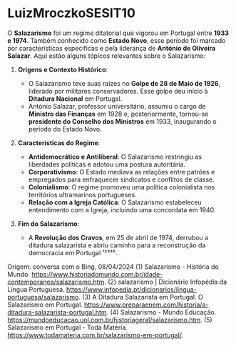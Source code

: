 # LuizMroczkoSESIT10
O **Salazarismo** foi um regime ditatorial que vigorou em Portugal entre **1933 e 1974**. Também conhecido como **Estado Novo**, esse período foi marcado por características específicas e pela liderança de **António de Oliveira Salazar**. Aqui estão alguns tópicos relevantes sobre o Salazarismo:

1. **Origens e Contexto Histórico**:
   - O Salazarismo teve suas raízes no **Golpe de 28 de Maio de 1926**, liderado por militares conservadores. Esse golpe deu início à **Ditadura Nacional** em Portugal.
   - António Salazar, professor universitário, assumiu o cargo de **Ministro das Finanças** em 1928 e, posteriormente, tornou-se **presidente do Conselho dos Ministros** em 1933, inaugurando o período do Estado Novo.

2. **Características do Regime**:
   - **Antidemocrático e Antiliberal**: O Salazarismo restringiu as liberdades políticas e adotou uma postura autoritária.
   - **Corporativismo**: O Estado mediava as relações entre patrões e empregados para enfraquecer sindicatos e conflitos de classe.
   - **Colonialismo**: O regime promoveu uma política colonialista nos territórios ultramarinos portugueses.
   - **Relação com a Igreja Católica**: O Salazarismo estabeleceu entendimento com a Igreja, incluindo uma concordata em 1940.

3. **Fim do Salazarismo**:
   - A **Revolução dos Cravos**, em 25 de abril de 1974, derrubou a ditadura salazarista e abriu caminho para a reconstrução da democracia em Portugal ¹²³⁴⁵.

Origem: conversa com o Bing, 08/04/2024
(1) Salazarismo - História do Mundo. https://www.historiadomundo.com.br/idade-contemporanea/salazarismo.htm.
(2) salazarismo | Dicionário Infopédia da Língua Portuguesa. https://www.infopedia.pt/dicionarios/lingua-portuguesa/salazarismo.
(3) A Ditadura Salazarista em Portugal. O Salazarismo em Portugal. https://www.preparaenem.com/historia/a-ditadura-salazarista-portugal.htm.
(4) Salazarismo - Mundo Educação. https://mundoeducacao.uol.com.br/historiageral/salazarismo.htm.
(5) Salazarismo em Portugal - Toda Matéria. https://www.todamateria.com.br/salazarismo-em-portugal/.
